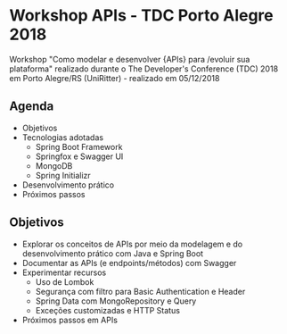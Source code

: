 # Workshop APIs - TDC Porto Alegre 2018
Workshop "Como modelar e desenvolver {APIs} para /evoluir sua plataforma" realizado durante o The Developer's Conference (TDC) 2018 em Porto Alegre/RS (UniRitter) - realizado em 05/12/2018

## Agenda
* Objetivos
* Tecnologias adotadas
  * Spring Boot Framework
  * Springfox e Swagger UI
  * MongoDB
  * Spring Initializr
* Desenvolvimento prático
* Próximos passos

## Objetivos
* Explorar os conceitos de APIs por meio da modelagem e do desenvolvimento prático com Java e Spring Boot
* Documentar as APIs (e endpoints/métodos) com Swagger
* Experimentar recursos
  * Uso de Lombok
  * Segurança com filtro para Basic Authentication e Header
  * Spring Data com MongoRepository e Query
  * Exceções customizadas e HTTP Status
* Próximos passos em APIs
